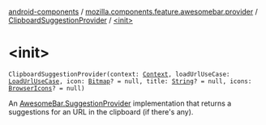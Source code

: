[android-components](../../index.md) / [mozilla.components.feature.awesomebar.provider](../index.md) / [ClipboardSuggestionProvider](index.md) / [&lt;init&gt;](./-init-.md)

# &lt;init&gt;

`ClipboardSuggestionProvider(context: `[`Context`](https://developer.android.com/reference/android/content/Context.html)`, loadUrlUseCase: `[`LoadUrlUseCase`](../../mozilla.components.feature.session/-session-use-cases/-load-url-use-case/index.md)`, icon: `[`Bitmap`](https://developer.android.com/reference/android/graphics/Bitmap.html)`? = null, title: `[`String`](https://kotlinlang.org/api/latest/jvm/stdlib/kotlin/-string/index.html)`? = null, icons: `[`BrowserIcons`](../../mozilla.components.browser.icons/-browser-icons/index.md)`? = null)`

An [AwesomeBar.SuggestionProvider](../../mozilla.components.concept.awesomebar/-awesome-bar/-suggestion-provider/index.md) implementation that returns a suggestions for an URL in the clipboard (if there's
any).

